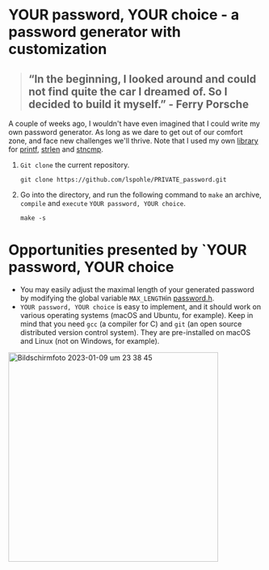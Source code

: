 # YOUR password, YOUR choice - a password generator with customization 

> ## “In the beginning, I looked around and could not find quite the car I dreamed of. So I decided to build it myself.” - Ferry Porsche

A couple of weeks ago, I wouldn't have even imagined that I could write my own password generator. As long as we dare to get out of our comfort zone, and face new challenges we'll thrive. Note that I used my own [library](https://github.com/lspohle/PRIVATE_rps/tree/main/libft) for [printf](https://github.com/lspohle/PRIVATE_password/blob/main/libft/ft_printf.c), [strlen](https://github.com/lspohle/PRIVATE_password/blob/main/libft/ft_strlen.c) and [stncmp](https://github.com/lspohle/PRIVATE_password/blob/main/libft/ft_strncmp.c).

1. `Git clone` the current repository.
      
       git clone https://github.com/lspohle/PRIVATE_password.git
2. Go into the directory, and run the following command to `make` an archive, `compile` and `execute` `YOUR password, YOUR choice`.
      
       make -s
# Opportunities presented by `YOUR password, YOUR choice
- You may easily adjust the maximal length of your generated password by modifying the global variable `MAX_LENGTH`in [password.h](https://github.com/lspohle/PRIVATE_password/blob/main/password.h).
- `YOUR password, YOUR choice` is easy to implement, and it should work on various operating systems (macOS and Ubuntu, for example). Keep in mind that you need `gcc` (a compiler for C) and `git` (an open source distributed version control system). They are pre-installed on macOS and Linux (not on Windows, for example).

<img width="415" alt="Bildschirmfoto 2023-01-09 um 23 38 45" src="https://user-images.githubusercontent.com/121381385/211426434-1ff4cd0e-d503-402e-a323-6b87de001bfa.png">
